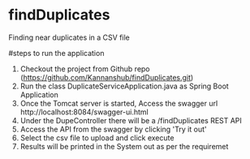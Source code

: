 # findDuplicates
Finding near duplicates in a CSV file

#steps to run the application
1) Checkout the project from Github repo (https://github.com/Kannanshub/findDuplicates.git) 
2) Run the class DuplicateServiceApplication.java as Spring Boot Application
3) Once the Tomcat server is started, Access the swagger url http://localhost:8084/swagger-ui.html
4) Under the DupeController there will be a /findDuplicates REST API
5) Access the API from the swagger by clicking 'Try it out'
6) Select the csv file to upload and click execute
7) Results will be printed in the System out as per the requiremet
